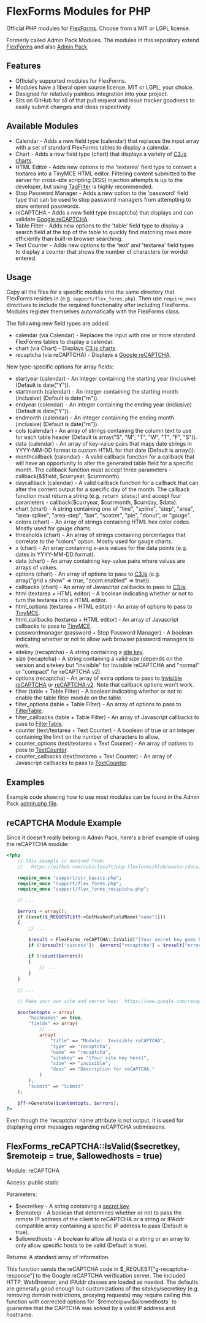 FlexForms Modules for PHP
=========================

Official PHP modules for [FlexForms](https://github.com/cubiclesoft/php-flexforms).  Choose from a MIT or LGPL license.

Formerly called Admin Pack Modules.  The modules in this repository extend [FlexForms](https://github.com/cubiclesoft/php-flexforms) and also [Admin Pack](https://github.com/cubiclesoft/admin-pack).

Features
--------

* Officially supported modules for FlexForms.
* Modules have a liberal open source license.  MIT or LGPL, your choice.
* Designed for relatively painless integration into your project.
* Sits on GitHub for all of that pull request and issue tracker goodness to easily submit changes and ideas respectively.

Available Modules
-----------------

* Calendar - Adds a new field type (calendar) that replaces the input array with a set of standard FlexForms tables to display a calendar.
* Chart - Adds a new field type (chart) that displays a variety of [C3.js charts](http://c3js.org/).
* HTML Editor - Adds new options to the 'textarea' field type to convert a textarea into a TinyMCE HTML editor.  Filtering content submitted to the server for cross-site scripting (XSS) injection attempts is up to the developer, but using [TagFilter](https://github.com/cubiclesoft/ultimate-web-scraper) is highly recommended.
* Stop Password Manager - Adds a new option to the 'password' field type that can be used to stop password managers from attempting to store entered passwords.
* reCAPTCHA - Adds a new field type (recaptcha) that displays and can validate [Google reCAPTCHA](https://www.google.com/recaptcha/intro/).
* Table Filter - Adds new options to the 'table' field type to display a search field at the top of the table to quickly find matching rows more efficiently than built-in browser searching.
* Text Counter - Adds new options to the 'text' and 'textarea' field types to display a counter that shows the number of characters (or words) entered.

Usage
-----

Copy all the files for a specific module into the same directory that FlexForms resides in (e.g. `support/flex_forms.php`).  Then use `require_once` directives to include the required functionality after including FlexForms.  Modules register themselves automatically with the FlexForms class.

The following new field types are added:

* calendar (via Calendar) - Replaces the input with one or more standard FlexForms tables to display a calendar.
* chart (via Chart) - Displays [C3.js charts](http://c3js.org/).
* recaptcha (via reCAPTCHA) - Displays a [Google reCAPTCHA](https://www.google.com/recaptcha/intro/).

New type-specific options for array fields:

* startyear (calendar) - An integer containing the starting year (inclusive) (Default is date("Y")).
* startmonth (calendar) - An integer containing the starting month (inclusive) (Default is date("m")).
* endyear (calendar) - An integer containing the ending year (inclusive) (Default is date("Y")).
* endmonth (calendar) - An integer containing the ending month (inclusive) (Default is date("m")).
* cols (calendar) - An array of strings containing the column text to use for each table header (Default is array("S", "M", "T", "W", "T", "F", "S")).
* data (calendar) - An array of key-value pairs that maps date strings in YYYY-MM-DD format to custom HTML for that date (Default is array()).
* monthcallback (calendar) - A valid callback function for a callback that will have an opportunity to alter the generated table field for a specific month.  The callback function must accept three parameters - callback(&$field, $curryear, $currmonth).
* daycallback (calendar) - A valid callback function for a callback that can alter the content output for a specific day of the month.  The callback function must return a string (e.g. `return $data;`) and accept four parameters - callback($curryear, $currmonth, $currday, $data).
* chart (chart) - A string containing one of "line", "spline", "step", "area", "area-spline", "area-step", "bar", "scatter", "pie", "donut", or "gauge".
* colors (chart) - An array of strings containing HTML hex color codes.  Mostly used for gauge charts.
* thresholds (chart) - An array of strings containing percentages that correlate to the "colors" option.  Mostly used for gauge charts.
* x (chart) - An array containing x-axis values for the data points (e.g. dates in YYYY-MM-DD format).
* data (chart) - An array containing key-value pairs where values are arrays of values.
* options (chart) - An array of options to pass to [C3.js](http://c3js.org/reference.html) (e.g. array("grid.x.show" => true, "zoom.enabled" => true)).
* callbacks (chart) - An array of Javascript callbacks to pass to [C3.js](http://c3js.org/reference.html).
* html (textarea + HTML editor) - A boolean indicating whether or not to turn the textarea into a HTML editor.
* html_options (textarea + HTML editor) - An array of options to pass to [TinyMCE](https://www.tinymce.com/docs/configure/integration-and-setup/).
* html_callbacks (textarea + HTML editor) - An array of Javascript callbacks to pass to [TinyMCE](https://www.tinymce.com/docs/configure/integration-and-setup/).
* passwordmanager (password + Stop Password Manager) - A boolean indicating whether or not to allow web browser password managers to work.
* sitekey (recaptcha) - A string containing a [site key](https://www.google.com/recaptcha/admin).
* size (recaptcha) - A string containing a valid size (depends on the version and sitekey but "invisible" for Invisible reCAPTCHA and "normal" or "compact" for reCAPTCHA v2).
* options (recaptcha) - An array of extra options to pass to [Invisible reCAPTCHA](https://developers.google.com/recaptcha/docs/invisible#render_param) or [reCAPTCHA v2](https://developers.google.com/recaptcha/docs/display#render_param).  Note that callback options won't work.
* filter (table + Table Filter) - A boolean indicating whether or not to enable the table filter module on the table.
* filter_options (table + Table Filter) - An array of options to pass to [FilterTable](https://github.com/sunnywalker/jQuery.FilterTable).
* filter_callbacks (table + Table Filter) - An array of Javascript callbacks to pass to [FilterTable](https://github.com/sunnywalker/jQuery.FilterTable).
* counter (text/textarea + Text Counter) - A boolean of true or an integer containing the limit on the number of characters to allow.
* counter_options (text/textarea + Text Counter) - An array of options to pass to [TextCounter](https://github.com/cubiclesoft/php-flexforms-modules/tree/master/text-counter/jquery.textcounter.js).
* counter_callbacks (text/textarea + Text Counter) - An array of Javascript callbacks to pass to [TextCounter](https://github.com/cubiclesoft/php-flexforms-modules/tree/master/text-counter/jquery.textcounter.js).

Examples
--------

Example code showing how to use most modules can be found in the Admin Pack [admin.php file](https://github.com/cubiclesoft/admin-pack/blob/master/admin.php).

reCAPTCHA Module Example
------------------------

Since it doesn't really belong in Admin Pack, here's a brief example of using the reCAPTCHA module:

```php
<?php
	// This example is derived from:
	//   https://github.com/cubiclesoft/php-flexforms/blob/master/docs/flex_forms.md

	require_once "support/str_basics.php";
	require_once "support/flex_forms.php";
	require_once "support/flex_forms_recaptcha.php";

	// ...

	$errors = array();
	if (isset($_REQUEST[$ff->GetHashedFieldName("name")]))
	{
		// ...

		$result = FlexForms_reCAPTCHA::IsValid("[Your secret key goes here]");
		if (!$result["success"])  $errors["recaptcha"] = $result["error"] . " (" . $result["errorcode"] . ")";

		if (!count($errors))
		{
			// ...
		}
	}

	// ...

	// Make your own site and secret key:  https://www.google.com/recaptcha/admin

	$contentopts = array(
		"hashnames" => true,
		"fields" => array(
			// ...
			array(
				"title" => "Module:  Invisible reCAPTCHA",
				"type" => "recaptcha",
				"name" => "recaptcha",
				"sitekey" => "[Your site key here]",
				"size" => "invisible",
				"desc" => "Description for reCAPTCHA."
			)
		),
		"submit" => "Submit"
	);

	$ff->Generate($contentopts, $errors);
?>
```

Even though the 'recaptcha' name attribute is not output, it is used for displaying error messages regarding reCAPTCHA submissions.

FlexForms_reCAPTCHA::IsValid($secretkey, $remoteip = true, $allowedhosts = true)
--------------------------------------------------------------------------------

Module:  reCAPTCHA

Access:  public static

Parameters:

* $secretkey - A string containing a [secret key](https://www.google.com/recaptcha/admin).
* $remoteip - A boolean that determines whether or not to pass the remote IP address of the client to reCAPTCHA or a string or IPAddr compatible array containing a specific IP address to pass (Default is true).
* $allowedhosts - A boolean to allow all hosts or a string or an array to only allow specific hosts to be valid (Default is true).

Returns:  A standard array of information.

This function sends the reCAPTCHA code in $_REQUEST["g-recaptcha-response"] to the Google reCAPTCHA verification server.  The included HTTP, WebBrowser, and IPAddr classes are loaded as needed.  The defaults are generally good enough but customizations of the sitekey/secretkey (e.g. removing domain restrictions, proxying requests) may require calling this function with corrected options for `$remoteip` and `$allowedhosts` to guarantee that the CAPTCHA was solved by a valid IP address and hostname.

